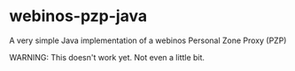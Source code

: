 webinos-pzp-java
================

A very simple Java implementation of a webinos Personal Zone Proxy (PZP)

WARNING: This doesn't work yet.  Not even a little bit.
